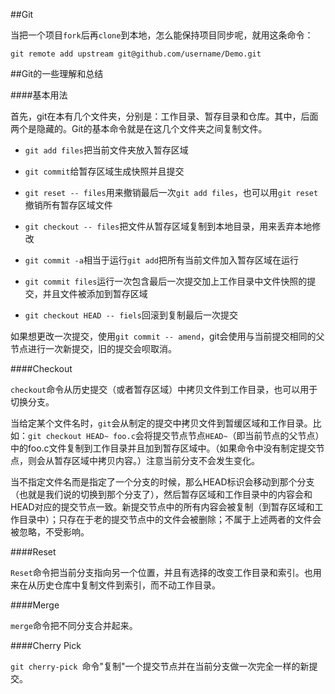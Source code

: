##Git

当把一个项目`fork`后再`clone`到本地，怎么能保持项目同步呢，就用这条命令：

	git remote add upstream git@github.com/username/Demo.git
	
##Git的一些理解和总结

####基本用法

首先，git在本有几个文件夹，分别是：工作目录、暂存目录和仓库。其中，后面两个是隐藏的。Git的基本命令就是在这几个文件夹之间复制文件。

- `git add files`把当前文件夹放入暂存区域
 
- `git commit`给暂存区域生成快照并且提交
 
- `git reset -- files`用来撤销最后一次`git add files`，也可以用`git reset`撤销所有暂存区域文件

- `git checkout -- files`把文件从暂存区域复制到本地目录，用来丢弃本地修改

- `git commit -a`相当于运行`git add`把所有当前文件加入暂存区域在运行

- `git commit files`运行一次包含最后一次提交加上工作目录中文件快照的提交，并且文件被添加到暂存区域

- `git checkout HEAD -- fiels`回滚到复制最后一次提交


如果想更改一次提交，使用`git commit -- amend`，git会使用与当前提交相同的父节点进行一次新提交，旧的提交会呗取消。

####Checkout

`checkout`命令从历史提交（或者暂存区域）中拷贝文件到工作目录，也可以用于切换分支。

当给定某个文件名时，`git`会从制定的提交中拷贝文件到暂缓区域和工作目录。比如：`git checkout HEAD~ foo.c`会将提交节点节点`HEAD~`（即当前节点的父节点）中的foo.c文件复制到工作目录并且加到暂存区域中。（如果命令中没有制定提交节点，则会从暂存区域中拷贝内容。）注意当前分支不会发生变化。

当不指定文件名而是指定了一个分支的时候，那么HEAD标识会移动到那个分支（也就是我们说的切换到那个分支了），然后暂存区域和工作目录中的内容会和HEAD对应的提交节点一致。新提交节点中的所有内容会被复制（到暂存区域和工作目录中）；只存在于老的提交节点中的文件会被删除；不属于上述两者的文件会被忽略，不受影响。


####Reset

`Reset`命令把当前分支指向另一个位置，并且有选择的改变工作目录和索引。也用来在从历史仓库中复制文件到索引，而不动工作目录。

####Merge

`merge`命令把不同分支合并起来。

####Cherry Pick

`git cherry-pick `命令"复制"一个提交节点并在当前分支做一次完全一样的新提交。